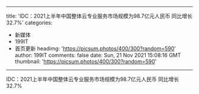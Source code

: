 
---
title: 'IDC：2021上半年中国整体云专业服务市场规模为98.7亿元人民币  同比增长32.7%'
categories: 
 - 新媒体
 - 199IT
 - 首页更新
headimg: 'https://picsum.photos/400/300?random=590'
author: 199IT
comments: false
date: Sun, 21 Nov 2021 15:08:16 GMT
thumbnail: 'https://picsum.photos/400/300?random=590'
---

<div>   
IDC：2021上半年中国整体云专业服务市场规模为98.7亿元人民币  同比增长32.7%  
</div>
            